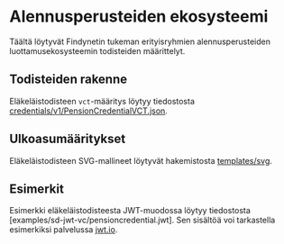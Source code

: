 # Alennusperusteiden ekosysteemi

Täältä löytyvät Findynetin tukeman erityisryhmien alennusperusteiden luottamusekosysteemin todisteiden määrittelyt.

## Todisteiden rakenne

Eläkeläistodisteen `vct`-määritys löytyy tiedostosta [credentials/v1/PensionCredentialVCT.json](credentials/v1/PensionCredentialVCT.json).

## Ulkoasumääritykset

Eläkeläistodisteen SVG-mallineet löytyvät hakemistosta [templates/svg](templates/svg).

## Esimerkit

Esimerkki eläkeläistodisteesta JWT-muodossa löytyy tiedostosta [examples/sd-jwt-vc/pensioncredential.jwt]. Sen sisältöä voi tarkastella esimerkiksi palvelussa [jwt.io](https://jwt.io).
